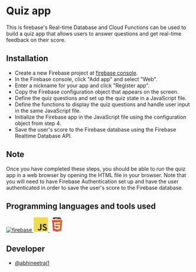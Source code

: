 # Quiz app

This is firebase's Real-time Database and Cloud Functions can be used to build a quiz app that allows users to answer questions and get real-time feedback on their score.

## Installation
*	Create a new Firebase project at [firebase console](https://console.firebase.google.com/).
*	In the Firebase console, click "Add app" and select "Web".
*	Enter a nickname for your app and click "Register app".
*	Copy the Firebase configuration object that appears on the screen.
*	Define the quiz questions and set up the quiz state in a JavaScript file.
*	Define the functions to display the quiz questions and handle user input in the same JavaScript file.
*	Initialize the Firebase app in the JavaScript file using the configuration object from step 4.
*	Save the user's score to the Firebase database using the Firebase Realtime Database API.

## Note
Once you have completed these steps, you should be able to run the quiz app in a web browser by opening the HTML file in your browser. Note that you will need to have Firebase Authentication set up and have the user authenticated in order to save the user's score to the Firebase database.


## Programming languages and tools used
<a href="https://firebase.google.com/" target="_blank" rel="noreferrer"> <img src="https://www.vectorlogo.zone/logos/firebase/firebase-icon.svg" alt="firebase" width="40" height="40"/> </a><a href="https://developer.mozilla.org/en-US/docs/Web/JavaScript" target="_blank" rel="noreferrer"> <img src="https://raw.githubusercontent.com/devicons/devicon/master/icons/javascript/javascript-original.svg" alt="javascript" width="40" height="40"/> </a><a href="https://www.w3.org/html/" target="_blank" rel="noreferrer"> <img src="https://raw.githubusercontent.com/devicons/devicon/master/icons/html5/html5-original-wordmark.svg" alt="html5" width="40" height="40"/> </a> 

## Developer
*	[@abhineetraj1](https://github.com/abhineetraj1)